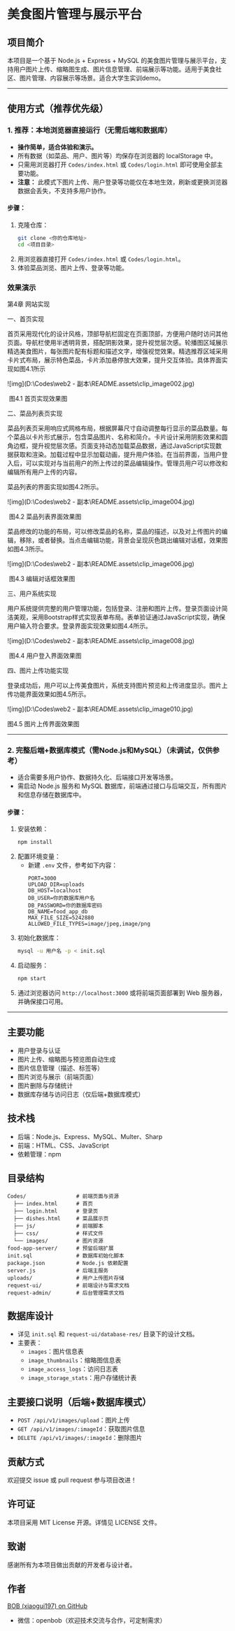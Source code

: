 # 美食图片管理与展示平台

## 项目简介

本项目是一个基于 Node.js + Express + MySQL 的美食图片管理与展示平台，支持用户图片上传、缩略图生成、图片信息管理、前端展示等功能。适用于美食社区、图片管理、内容展示等场景。适合大学生实训demo。

---

## 使用方式（推荐优先级）

### 1. 推荐：本地浏览器直接运行（无需后端和数据库）
- **操作简单，适合体验和演示。**
- 所有数据（如菜品、用户、图片等）均保存在浏览器的 localStorage 中。
- 只需用浏览器打开 `Codes/index.html` 或 `Codes/login.html` 即可使用全部主要功能。
- **注意：** 此模式下图片上传、用户登录等功能仅在本地生效，刷新或更换浏览器数据会丢失，不支持多用户协作。

#### 步骤：
1. 克隆仓库：
   ```bash
   git clone <你的仓库地址>
   cd <项目目录>
   ```
2. 用浏览器直接打开 `Codes/index.html` 或 `Codes/login.html`。
3. 体验菜品浏览、图片上传、登录等功能。



### 效果演示

第4章 网站实现

一、首页实现

首页采用现代化的设计风格，顶部导航栏固定在页面顶部，方便用户随时访问其他页面。导航栏使用半透明背景，搭配阴影效果，提升视觉层次感。轮播图区域展示精选美食图片，每张图片配有标题和描述文字，增强视觉效果。精选推荐区域采用卡片式布局，展示特色菜品，卡片添加悬停放大效果，提升交互体验。具体界面实现如图4.1所示

![img](D:\Codes\web2 - 副本\README.assets\clip_image002.jpg)

​                                                                                                                 图4.1 首页实现效果图

二、菜品列表页实现

菜品列表页采用响应式网格布局，根据屏幕尺寸自动调整每行显示的菜品数量。每个菜品以卡片形式展示，包含菜品图片、名称和简介。卡片设计采用阴影效果和圆角边框，提升视觉层次感。页面支持动态加载菜品数据，通过JavaScript实现数据获取和渲染。加载过程中显示加载动画，提升用户体验。在当前界面，当用户登入后，可以实现对与当前用户的所上传过的菜品编辑操作。管理员用户可以修改和编辑所有用户上传的内容。

菜品列表的界面实现如图4.2所示。

![img](D:\Codes\web2 - 副本\README.assets\clip_image004.jpg)

​																										图4.2 菜品列表界面效果图

 

菜品修改的功能的布局，可以修改菜品的名称，菜品的描述，以及对上传图片的编辑，移除，或者替换。当点击编辑功能，背景会呈现灰色跳出编辑对话框，效果图如图4.3所示。

 

![img](D:\Codes\web2 - 副本\README.assets\clip_image006.jpg)

​																									图4.3 编辑对话框效果图

三、用户系统实现

用户系统提供完整的用户管理功能，包括登录、注册和图片上传。登录页面设计简洁美观，采用Bootstrap样式实现表单布局。表单验证通过JavaScript实现，确保用户输入符合要求。登录界面实现效果如图4.4所示。

![img](D:\Codes\web2 - 副本\README.assets\clip_image008.jpg)

​																									图4.4 用户登入界面效果图

四、图片上传功能实现

登录成功后，用户可以上传美食图片，系统支持图片预览和上传进度显示。图片上传功能界面效果如图4.5所示。

![img](D:\Codes\web2 - 副本\README.assets\clip_image010.jpg)

图4.5 图片上传界面效果图

---

### 2. 完整后端+数据库模式（需Node.js和MySQL）（未调试，仅供参考）
- 适合需要多用户协作、数据持久化、后端接口开发等场景。
- 需启动 Node.js 服务和 MySQL 数据库，前端通过接口与后端交互，所有图片和信息存储在数据库中。

#### 步骤：
1. 安装依赖：
   ```bash
   npm install
   ```
2. 配置环境变量：
   - 新建 `.env` 文件，参考如下内容：
     ```env
     PORT=3000
     UPLOAD_DIR=uploads
     DB_HOST=localhost
     DB_USER=你的数据库用户名
     DB_PASSWORD=你的数据库密码
     DB_NAME=food_app_db
     MAX_FILE_SIZE=5242880
     ALLOWED_FILE_TYPES=image/jpeg,image/png
     ```
3. 初始化数据库：
   ```bash
   mysql -u 用户名 -p < init.sql
   ```
4. 启动服务：
   ```bash
   npm start
   ```
5. 通过浏览器访问 `http://localhost:3000` 或将前端页面部署到 Web 服务器，并确保接口可用。

---

## 主要功能
- 用户登录与认证
- 图片上传、缩略图与预览图自动生成
- 图片信息管理（描述、标签等）
- 图片浏览与展示（前端页面）
- 图片删除与存储统计
- 数据库存储与访问日志（仅后端+数据库模式）

## 技术栈
- 后端：Node.js、Express、MySQL、Multer、Sharp
- 前端：HTML、CSS、JavaScript
- 依赖管理：npm

## 目录结构
```
Codes/                # 前端页面与资源
  ├── index.html      # 首页
  ├── login.html      # 登录页
  ├── dishes.html     # 菜品展示页
  ├── js/             # 前端脚本
  ├── css/            # 样式文件
  └── images/         # 图片资源
food-app-server/      # 预留后端扩展
init.sql              # 数据库初始化脚本
package.json          # Node.js 依赖配置
server.js             # 后端主服务
uploads/              # 用户上传图片存储
request-ui/           # 前端设计与需求文档
request-admin/        # 后台管理需求文档
```

## 数据库设计
- 详见 `init.sql` 和 `request-ui/database-res/` 目录下的设计文档。
- 主要表：
  - `images`：图片信息表
  - `image_thumbnails`：缩略图信息表
  - `image_access_logs`：访问日志表
  - `image_storage_stats`：用户存储统计表

## 主要接口说明（后端+数据库模式）
- `POST /api/v1/images/upload`：图片上传
- `GET /api/v1/images/:imageId`：获取图片信息
- `DELETE /api/v1/images/:imageId`：删除图片

## 贡献方式
欢迎提交 issue 或 pull request 参与项目改进！

## 许可证
本项目采用 MIT License 开源。详情见 LICENSE 文件。

## 致谢
感谢所有为本项目做出贡献的开发者与设计者。 

## 作者
[BOB (xiaogui197) on GitHub](https://github.com/xiaogui197)
- 微信：openbob（欢迎技术交流与合作，可定制需求） 
